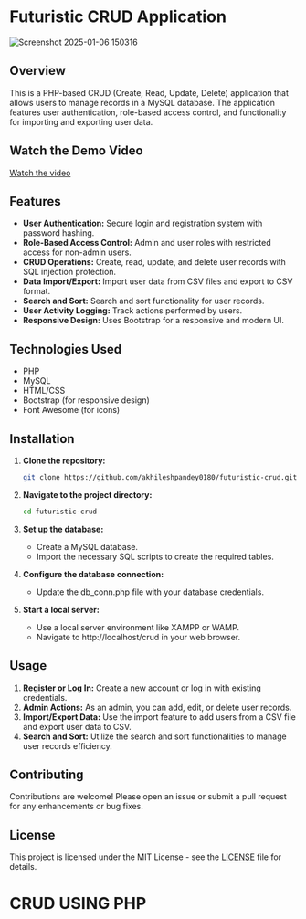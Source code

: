 # Futuristic CRUD Application

![Screenshot 2025-01-06 150316](https://github.com/user-attachments/assets/56bd0659-1069-4064-b37d-ef131d7d3cea)

## Overview

This is a PHP-based CRUD (Create, Read, Update, Delete) application that allows users to manage records in a MySQL database. The application features user authentication, role-based access control, and functionality for importing and exporting user data.

## Watch the Demo Video
[Watch the video](https://www.youtube.com/watch?v=AqrIpF8T-lo&t=1s)
## Features

- **User Authentication:** Secure login and registration system with password hashing.
- **Role-Based Access Control:** Admin and user roles with restricted access for non-admin users.
- **CRUD Operations:** Create, read, update, and delete user records with SQL injection protection.
- **Data Import/Export:** Import user data from CSV files and export to CSV format.
- **Search and Sort:** Search and sort functionality for user records.
- **User Activity Logging:** Track actions performed by users.
- **Responsive Design:** Uses Bootstrap for a responsive and modern UI.

## Technologies Used

- PHP
- MySQL
- HTML/CSS
- Bootstrap (for responsive design)
- Font Awesome (for icons)

## Installation

1. **Clone the repository:**
   ```bash
   git clone https://github.com/akhileshpandey0180/futuristic-crud.git
   ```

2. **Navigate to the project directory:**
    ```bash
    cd futuristic-crud
    ```

3. **Set up the database:**
    - Create a MySQL database.
    - Import the necessary SQL scripts to create the required tables.
     
4. **Configure the database connection:**
    - Update the db_conn.php file with your database credentials.

5. **Start a local server:**
    - Use a local server environment like XAMPP or WAMP.
    - Navigate to http://localhost/crud in your web browser.

## Usage

1. **Register or Log In:** Create a new account or log in with existing credentials.
2. **Admin Actions:** As an admin, you can add, edit, or delete user records.
3. **Import/Export Data:** Use the import feature to add users from a CSV file and export user data to CSV.
4. **Search and Sort:** Utilize the search and sort functionalities to manage user records efficiency.

## Contributing

Contributions are welcome! Please open an issue or submit a pull request for any enhancements or bug fixes.

## License

This project is licensed under the MIT License - see the [LICENSE](LICENSE) file for details.

# CRUD USING PHP
